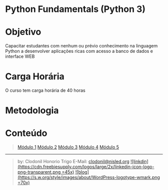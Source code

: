 Python Fundamentals (Python 3)
===============

# Objetivo
Capacitar estudantes com nenhum ou prévio conhecimento na linguagem Python a desenvolver aplicações ricas com acesso a banco de dados e interface WEB

# Carga Horária  
O curso tem carga horária de 40 horas

# Metodologia



# Conteúdo

> [Módulo 1](modulo1/README.md)
> [Módulo 2](modulo2/README.md)
> [Módulo 3](modulo3/README.md)
> [Módulo 4](modulo4/README.md)
> [Módulo 5](modulo5/README.md)


---------
> by: Clodonil Honorio Trigo
> E-Mail: clodonil@nisled.org 
>  [![linkdin](https://cdn.freebiesupply.com/logos/large/2x/linkedin-icon-logo-png-transparent.png =45x)](https://www.linkedin.com/in/clodonil-trigo-4155722a/)   [![blog](https://s.w.org/style/images/about/WordPress-logotype-wmark.png =70x)](http://www.devops-sys.com.br) 